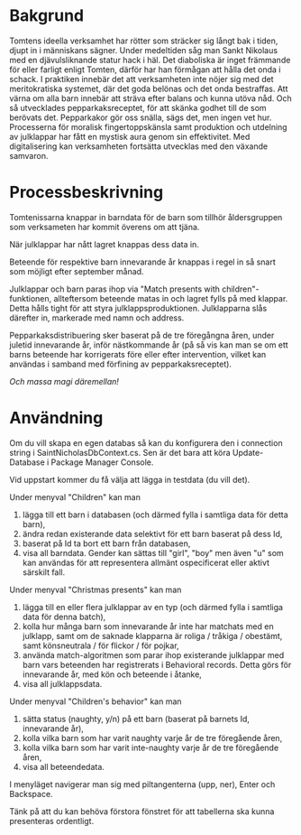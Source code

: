 # Bakgrund

Tomtens ideella verksamhet har rötter som sträcker sig långt bak i tiden, djupt in i människans sägner. Under medeltiden såg man Sankt Nikolaus med en djävulsliknande statur hack i häl. Det diaboliska är inget främmande för eller farligt enligt Tomten, därför har han förmågan att hålla det onda i schack. I praktiken innebär det att verksamheten inte nöjer sig med det meritokratiska systemet, där det goda belönas och det onda bestraffas. Att värna om alla barn innebär att sträva efter balans och kunna utöva nåd. Och så utvecklades pepparkaksreceptet, för att skänka godhet till de som berövats det. Pepparkakor gör oss snälla, sägs det, men ingen vet hur. Processerna för moralisk fingertoppskänsla samt produktion och utdelning av julklappar har fått en mystisk aura genom sin effektivitet. Med digitalisering kan verksamheten fortsätta utvecklas med den växande samvaron.


# Processbeskrivning

Tomtenissarna knappar in barndata för de barn som tillhör åldersgruppen som verksameten har kommit överens om att tjäna.

När julklappar har nått lagret knappas dess data in.

Beteende för respektive barn innevarande år knappas i regel in så snart som möjligt efter september månad.

Julklappar och barn paras ihop via "Match presents with children"-funktionen, allteftersom beteende matas in och lagret fylls på med klappar. Detta hålls tight för att styra julklappsproduktionen. Julklapparna slås därefter in, markerade med namn och address.

Pepparkaksdistribuering sker baserat på de tre föregångna åren, under juletid innevarande år, inför nästkommande år (på så vis kan man se om ett barns beteende har korrigerats före eller efter intervention, vilket kan användas i samband med förfining av pepparkaksreceptet).

*Och massa magi däremellan!*


# Användning

Om du vill skapa en egen databas så kan du konfigurera den i connection string i SaintNicholasDbContext.cs.
Sen är det bara att köra Update-Database i Package Manager Console.

Vid uppstart kommer du få välja att lägga in testdata (du vill det).

Under menyval "Children" kan man
1. lägga till ett barn i databasen (och därmed fylla i samtliga data för detta barn), 
2. ändra redan existerande data selektivt för ett barn baserat på dess Id, 
3. baserat på Id ta bort ett barn från databasen,
4. visa all barndata.
Gender kan sättas till "girl", "boy" men även "u" som kan användas för att representera allmänt ospecificerat eller aktivt särskilt fall.

Under menyval "Christmas presents" kan man
1. lägga till en eller flera julklappar av en typ (och därmed fylla i samtliga data för denna batch),
2. kolla hur många barn som innevarande år inte har matchats med en julklapp, samt om de saknade klapparna är roliga / tråkiga / obestämt, samt könsneutrala / för flickor / för pojkar,
3. använda match-algoritmen som parar ihop existerande julklappar med barn vars beteenden har registrerats i Behavioral records. Detta görs för innevarande år, med kön och beteende i åtanke,
4. visa all julklappsdata.

Under menyval "Children's behavior" kan man
1. sätta status (naughty, y/n) på ett barn (baserat på barnets Id, innevarande år),
2. kolla vilka barn som har varit naughty varje år de tre föregående åren,
3. kolla vilka barn som har varit inte-naughty varje år de tre föregående åren,
4. visa all beteendedata.

I menyläget navigerar man sig med piltangenterna (upp, ner), Enter och Backspace.

Tänk på att du kan behöva förstora fönstret för att tabellerna ska kunna presenteras ordentligt.